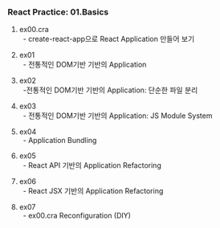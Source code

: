 ### React Practice: 01.Basics

1. ex00.cra  
   &ensp;- create-react-app으로 React Application 만들어 보기

2. ex01  
   &ensp;- 전통적인 DOM기반 기반의 Application

3. ex02  
   &ensp;-전통적인 DOM기반 기반의 Application: 단순한 파일 분리

4. ex03  
   &ensp;- 전통적인 DOM기반 기반의 Application: JS Module System
5. ex04  
   &ensp;- Application Bundling
6. ex05  
   &ensp;- React API 기반의 Application Refactoring
7. ex06  
   &ensp;- React JSX 기반의 Application Refactoring
8. ex07  
   &ensp;- ex00.cra Reconfiguration (DIY)
